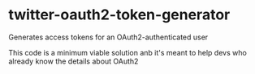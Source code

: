 # twitter-oauth2-token-generator
 Generates access tokens for an OAuth2-authenticated user

This code is a minimum viable solution anb it's meant to help devs who already know the details about OAuth2
